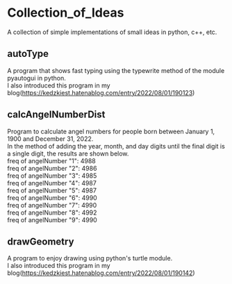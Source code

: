 # Collection_of_Ideas
A collection of simple implementations of small ideas in python, c++, etc.

## autoType
A program that shows fast typing using the typewrite method of the module pyautogui in python.  
I also introduced this program in my blog(https://kedzkiest.hatenablog.com/entry/2022/08/01/190123)  
  
## calcAngelNumberDist  
Program to calculate angel numbers for people born between January 1, 1900 and December 31, 2022.  
In the method of adding the year, month, and day digits until the final digit is a single digit, the results are shown below.  
freq of angelNumber "1": 4988  
freq of angelNumber "2": 4986  
freq of angelNumber "3": 4985  
freq of angelNumber "4": 4987  
freq of angelNumber "5": 4987  
freq of angelNumber "6": 4990  
freq of angelNumber "7": 4990  
freq of angelNumber "8": 4992  
freq of angelNumber "9": 4990  
  
## drawGeometry  
A program to enjoy drawing using python's turtle module.  
I also introduced this program in my blog(https://kedzkiest.hatenablog.com/entry/2022/08/01/190142)  
